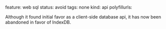 feature: web sql
status: avoid
tags: none
kind: api
polyfillurls:

Although it found initial favor as a client-side database api, it has
now been abandoned in favor of IndexDB.  
